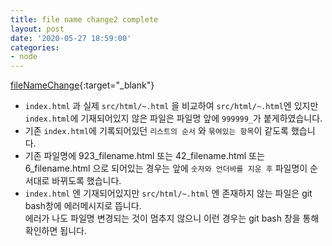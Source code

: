 ```yaml
---
title: file name change2 complete
layout: post
date: '2020-05-27 18:59:00'
categories:
- node
---
```


[fileNameChange](/static/img/node/fileNameChangeComplete.js){:target="_blank"}

* `index.html` 과 실제 `src/html/~.html` 을 비교하여 `src/html/~.html`엔 있지만 `index.html`에 기재되어있지 않은 파일은 파일명 앞에 `999999_`가 붙게하였습니다.
* 기존 `index.html`에 기록되어있던 `리스트의 순서` 와 `묶여있는 항목`이 같도록 했습니다.
* 기존 파일명에 923_filename.html 또는 42_filename.html 또는 6_filename.html 으로 되어있는 경우는 앞에 `숫자와 언더바를 지운 후` 파일명이 순서대로 바뀌도록 했습니다.
* `index.html` 엔 기재되어있지만 `src/html/~.html` 엔 존재하지 않는 파일은 git bash창에 에러메시지로 뜹니다.   
  에러가 나도 파일명 변경되는 것이 멈추지 않으니 이런 경우는 git bash 창을 통해 확인하면 됩니다.